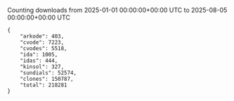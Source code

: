 
Counting downloads from 2025-01-01 00:00:00+00:00 UTC to 2025-08-05 00:00:00+00:00 UTC

```
{
    "arkode": 403,
    "cvode": 7223,
    "cvodes": 5518,
    "ida": 1005,
    "idas": 444,
    "kinsol": 327,
    "sundials": 52574,
    "clones": 150787,
    "total": 218281
}
```
